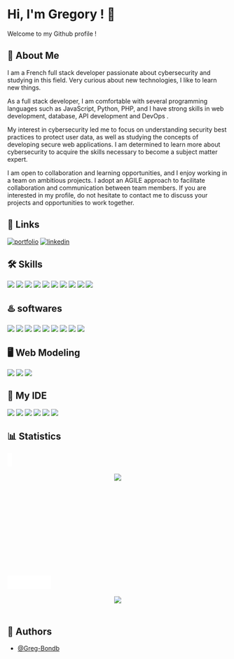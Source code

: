 # Hi, I'm Gregory ! 👋
Welcome to my Github profile !

## 🚀 About Me
I am a French full stack developer passionate about cybersecurity and studying in this field. Very curious about new technologies, I like to learn new things.

As a full stack developer, I am comfortable with several programming languages such as JavaScript, Python, PHP, and I have strong skills in web development, database, API development and DevOps .

My interest in cybersecurity led me to focus on understanding security best practices to protect user data, as well as studying the concepts of developing secure web applications. I am determined to learn more about cybersecurity to acquire the skills necessary to become a subject matter expert.

I am open to collaboration and learning opportunities, and I enjoy working in a team on ambitious projects. I adopt an AGILE approach to facilitate collaboration and communication between team members. If you are interested in my profile, do not hesitate to contact me to discuss your projects and opportunities to work together.

## 🔗 Links
[![portfolio](https://img.shields.io/badge/my_portfolio-CB4827?style=for-the-badge&logo=ko-fi&logoColor=white)](https://greg-bondb.github.io/Portfolio-Balatre-Gregory/)
[![linkedin](https://img.shields.io/badge/linkedin-0A66C2?style=for-the-badge&logo=linkedin&logoColor=white)](https://www.linkedin.com/in/gr%C3%A9gory-balatre-6a2187220/)

## 🛠 Skills
<div>
  <img src="https://img.shields.io/badge/C%2B%2B-10899C?style=for-the-badge&logo=c%2B%2B&logoColor=white">
  <img src="https://img.shields.io/badge/C%23-239120?style=for-the-badge&logo=c-sharp&logoColor=white">
  <img src="https://img.shields.io/badge/Python-3776AB?style=for-the-badge&logo=python&logoColor=white">
  <img src="https://img.shields.io/badge/JavaScript-F7DF1E?style=for-the-badge&logo=javascript&logoColor=black">
  <img src="https://img.shields.io/badge/HTML5-E34F26?style=for-the-badge&logo=html5&logoColor=white">
  <img src="https://img.shields.io/badge/CSS3-1572B6?style=for-the-badge&logo=css3&logoColor=white">
  <img src="https://img.shields.io/badge/Java-ED8B00?style=for-the-badge&logo=openjdk&logoColor=white">
  <img src="https://img.shields.io/badge/SQL-07405E?style=for-the-badge&logo=sql&logoColor=white">
  <img src="https://img.shields.io/badge/PHP-777BB4?style=for-the-badge&logo=php&logoColor=white">
  <img src="https://img.shields.io/badge/Go-00ADD8?style=for-the-badge&logo=go&logoColor=white">
</div>

## ♨️ softwares
<div>
  <img src="https://img.shields.io/badge/Unity-4D5645?style=for-the-badge&logo=unity&logoColor=white">
  <img src="https://img.shields.io/badge/Docker-8B89CC?style=for-the-badge&logo=docker&logoColor=white">
  <img src="https://img.shields.io/badge/MySQL-9C9C9C?style=for-the-badge&logo=mysql&logoColor=white">
  <img src="https://img.shields.io/badge/VMware-00457C?style=for-the-badge&logo=vmware&logoColor=white">
  <img src="https://img.shields.io/badge/Wampserver-E6007A?style=for-the-badge&logo=wampserver&logoColor=000">
  <img src="https://img.shields.io/badge/Wireshark-4A90E2?style=for-the-badge&logo=wireshark&logoColor=white">
  <img src="https://img.shields.io/badge/BurpSuite-090020?style=for-the-badge&logo=burpsuite&logoColor=white">
  <img src="https://img.shields.io/badge/Postman-FF6600?style=for-the-badge&logo=postman&logoColor=white">
  <img src="https://img.shields.io/badge/Cisco%20Packet-D14836?style=for-the-badge&logo=Cisco&logoColor=white">
</div>

## 🖥️ Web Modeling
<div>
  <img src="https://img.shields.io/badge/Figma-F24E1E?style=for-the-badge&logo=figma&logoColor=white">
  <img src="https://img.shields.io/badge/Adobe%20XD-470137?style=for-the-badge&logo=Adobe%20XD&logoColor=#FF61F6">
  <img src="https://img.shields.io/badge/Canva-%2300C4CC.svg?&style=for-the-badge&logo=Canva&logoColor=white">
</div>

## 🧰 My IDE
<div>
  <img src="https://img.shields.io/badge/Visual_Studio-5C2D91?style=for-the-badge&logo=visual%20studio&logoColor=white">
  <img src="https://img.shields.io/badge/Visual_Studio_Code-0078D4?style=for-the-badge&logo=visual%20studio%20code&logoColor=white">
  <img src="https://img.shields.io/badge/CLion-83A03D?style=for-the-badge&logo=clion&logoColor=white">
  <img src="https://img.shields.io/badge/IntelliJ_IDEA-8C4846.svg?style=for-the-badge&logo=intellij-idea&logoColor=white">
  <img src="https://img.shields.io/badge/PyCharm-A02342.svg?&style=for-the-badge&logo=PyCharm&logoColor=white">
  <img src="https://img.shields.io/badge/Arduino-00979D?style=for-the-badge&logo=Arduino&logoColor=white">
</div>

## 📊 Statistics

<span><img src="imports/invisible.png" height=30 width=10 /></span>

<div align="center" width="100%">
  <img width=40% style="margin-bottom: 200px" src="https://github-readme-stats.vercel.app/api/top-langs/?username=Greg-Bondb&card_width=400&langs_count=10&hide_border=true&theme=nord" />
</div>

<span><img src="imports/invisible.png" height=30 width=100 /></span>

<div align="center" width="100%">
  <img width=40% style="margin-bottom: 20px" src="https://github-readme-stats.vercel.app/api?username=Greg-Bondb&show_icons=trye&line_height=27&theme=nord&hide_border=true" />
</div>

## 📘 Authors

- [@Greg-Bondb](https://github.com/Greg-Bondb)
